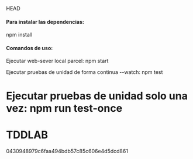 HEAD
#### Para instalar las dependencias:

npm install

#### Comandos de uso:

Ejecutar web-sever local parcel:
npm start

Ejecutar pruebas de unidad de forma continua --watch:
npm test

Ejecutar pruebas de unidad solo una vez:
npm run test-once
=======
# TDDLAB
0430948979c6faa494bdb57c85c606e4d5dcd861
